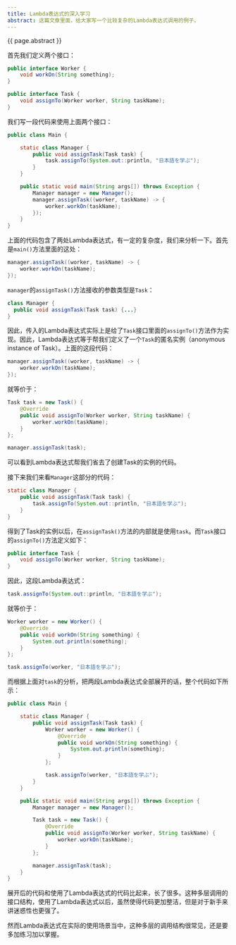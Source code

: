 ```yaml
---
title: Lambda表达式的深入学习
abstract: 这篇文章里面，给大家写一个比较复杂的Lambda表达式调用的例子。
---
```




{{ page.abstract }}

首先我们定义两个接口：

```java
public interface Worker {
    void workOn(String something);
}
```

```java
public interface Task {
    void assignTo(Worker worker, String taskName);
}
```

我们写一段代码来使用上面两个接口：

```java
public class Main {

    static class Manager {
        public void assignTask(Task task) {
            task.assignTo(System.out::println, "日本語を学ぶ");
        }
    }

    public static void main(String args[]) throws Exception {
        Manager manager = new Manager();
        manager.assignTask((worker, taskName) -> {
            worker.workOn(taskName);
        });
    }
}
```

上面的代码包含了两处Lambda表达式，有一定的复杂度，我们来分析一下。首先是`main()`方法里面的这处：

```java
manager.assignTask((worker, taskName) -> {
    worker.workOn(taskName);
});
```

`manager`的`assignTask()`方法接收的参数类型是`Task`：

```java
class Manager {
  public void assignTask(Task task) {...}
}
```

因此，传入的Lambda表达式实际上是给了`Task`接口里面的`assignTo()`方法作为实现。因此，Lambda表达式等于帮我们定义了一个`Task`的匿名实例（anonymous instance of Task）。上面的这段代码：

```java
manager.assignTask((worker, taskName) -> {
    worker.workOn(taskName);
});
```

就等价于：

```java
Task task = new Task() {
    @Override
    public void assignTo(Worker worker, String taskName) {
        worker.workOn(taskName);
    }
};

manager.assignTask(task);
```

可以看到Lambda表达式帮我们省去了创建Task的实例的代码。

接下来我们来看`Manager`这部分的代码：

```java
static class Manager {
    public void assignTask(Task task) {
        task.assignTo(System.out::println, "日本語を学ぶ");
    }
}
```

得到了Task的实例以后，在`assignTask()`方法的内部就是使用`task`。而`Task`接口的`assignTo()`方法定义如下：

```java
public interface Task {
    void assignTo(Worker worker, String taskName);
}
```

因此，这段Lambda表达式：

```java
task.assignTo(System.out::println, "日本語を学ぶ");
```

就等价于：

```java
Worker worker = new Worker() {
    @Override
    public void workOn(String something) {
        System.out.println(something);
    }
};

task.assignTo(worker, "日本語を学ぶ");
```

而根据上面对`task`的分析，把两段Lambda表达式全部展开的话，整个代码如下所示：

```java
public class Main {

    static class Manager {
        public void assignTask(Task task) {
            Worker worker = new Worker() {
                @Override
                public void workOn(String something) {
                    System.out.println(something);
                }
            };

            task.assignTo(worker, "日本語を学ぶ");
        }
    }

    public static void main(String args[]) throws Exception {
        Manager manager = new Manager();

        Task task = new Task() {
            @Override
            public void assignTo(Worker worker, String taskName) {
                worker.workOn(taskName);
            }
        };

        manager.assignTask(task);
    }
}
```

展开后的代码和使用了Lambda表达式的代码比起来，长了很多。这种多层调用的接口结构，使用了Lambda表达式以后，虽然使得代码更加整洁，但是对于新手来讲迷惑性也更强了。

然而Lambda表达式在实际的使用场景当中，这种多层的调用结构很常见，还是要多加练习加以掌握。
